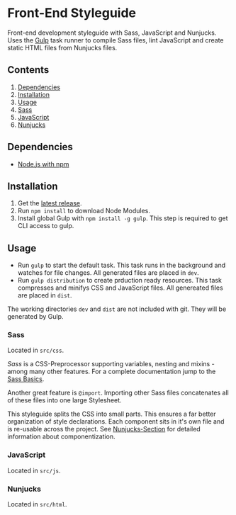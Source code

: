 # Front-End Styleguide
Front-end development styleguide with Sass, JavaScript and Nunjucks.
Uses the [Gulp](http://gulpjs.com/) task runner to compile Sass files, lint JavaScript and create static HTML files from Nunjucks files.


## Contents
1. [Dependencies](#dependencies)
2. [Installation](#installation)
3. [Usage](#usage)
  1. [Sass](#sass)
  2. [JavaScript](#javascript)
  3. [Nunjucks](#nunjucks)


## Dependencies
* [Node.js with npm](https://nodejs.org/)


## Installation
1. Get the [latest release](https://github.com/MVSde/styleguide/releases/latest).
2. Run `npm install` to download Node Modules.
3. Install global Gulp with `npm install -g gulp`. This step is required to get CLI access to gulp.


## Usage
* Run `gulp` to start the default task. This task runs in the background and watches for file changes. All generated files are placed in `dev`.
* Run `gulp distribution` to create prduction ready resources. This task compresses and minifys CSS and JavaScript files. All genereated files are placed in `dist`.

The working directories `dev` and `dist` are not included with git. They will be generated by Gulp.

### Sass
Located in `src/css`.

*Sass* is a CSS-Preprocessor supporting variables, nesting and mixins - among many other features.
For a complete documentation jump to the [Sass Basics](http://sass-lang.com/guide).

Another great feature is `@import`. Importing other Sass files concatenates all of these files into one large Stylesheet.

This styleguide splits the CSS into small parts. This ensures a far better organization of style declarations. Each component sits in it's own file and is re-usable across the project. See [Nunjucks-Section](#nunjucks) for detailed information about componentization.

### JavaScript
Located in `src/js`.


### Nunjucks
Located in `src/html`.
